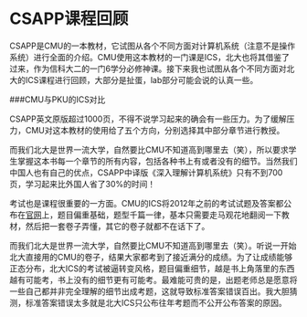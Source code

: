 CSAPP课程回顾
======

CSAPP是CMU的一本教材，它试图从各个不同方面对计算机系统（注意不是操作系统）进行全面的介绍。CMU使用这本教材的一门课是ICS，北大也将其借鉴了过来，作为信科大二的一门6学分必修神课。接下来我也试图从各个不同方面对北大的ICS课程进行回顾，大部分是扯蛋，lab部分可能会说的认真一些。

###CMU与PKU的ICS对比

CSAPP英文原版超过1000页，不得不说学习起来的确会有一些压力。为了缓解压力，CMU对这本教材的使用给了五个方向，分别选择其中部分章节进行教授。

而我们北大是世界一流大学，自然要比CMU不知道高到哪里去（笑），所以要求学生掌握这本书每一个章节的所有内容，包括各种书上有或者没有的细节。当然我们中国人也有自己的优点，CSAPP中译版《深入理解计算机系统》只有不到700页，学习起来比外国人省了30%的时间！

考试也是课程很重要的一方面。CMU的ICS将2012年之前的考试试题及答案都公布在[官网](http://www.cs.cmu.edu/afs/cs/academic/class/15213-f14/www/exams.html)上，题目偏重基础，题型千篇一律，基本只需要走马观花地翻阅一下教材，然后把一套卷子弄懂，其它的卷子就都不在话下了。

而我们北大是世界一流大学，自然要比CMU不知道高到哪里去（笑）。听说一开始北大直接用的CMU的卷子，结果大家都考到了接近满分的成绩。为了让成绩能够正态分布，北大ICS的考试被逼转变风格，题目偏重细节，越是书上角落里的东西越有可能考，书上没有的细节更有可能考。最难能可贵的是，出题老师总是愿意将一些自己都并非完全理解的细节出成考题，这就导致标准答案错误百出。我大胆猜测，标准答案错误太多就是北大ICS只公布往年考题而不公开公布答案的原因。